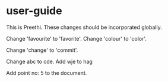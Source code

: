 # user-guide


This is Preethi. These changes should be incorporated globally.

Change 'favourite' to 'favorite'. Change 'colour' to 'color'.

Change 'change' to 'commit'.

Change abc to cde. Add wje to hag

Add point no: 5 to the document.

